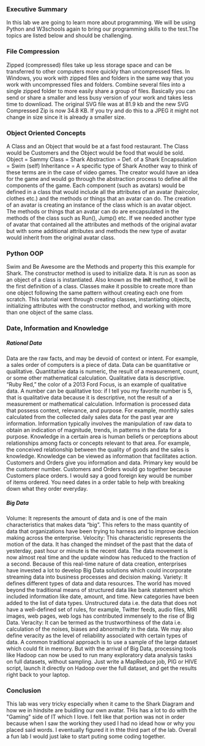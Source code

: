 ### Executive Summary
In this lab we are going to learn more about programming. We will be using Python and W3schools again to bring our programming skills to the test.The topics are listed below and should be challenging.

### File Compression
Zipped (compressed) files take up less storage space and can be transferred to other computers more quickly than uncompressed files. In Windows, you work with zipped files and folders in the same way that you work with uncompressed files and folders. Combine several files into a single zipped folder to more easily share a group of files. Basically you can send or share a smaller and less busy version of your work and takes less time to downlioad.
The original SVG file was at 81.9 kb and the new SVG Compressed Zip is now 34.8 KB. If you try and do this to a JPEG it might not change in size since it is already a smaller size.
### Object Oriented Concepts
A Class and an Object that would be at a fast food restaurant. The Class would be Customers and the Object would be food that would be sold.
Object = Sammy
Class = Shark
Abstraction = Def. of a Shark
Encapsulation = Swim (self)
Inheritance = A specific type of Shark
Another way to think of these terms are in the case of video games. The creator would have an idea for the game and would go through the abstraction process to define all the components of the game. Each component (such as avatars) would be defined in a class that would include all the attributes of an avatar (haircolor, clothes etc.) and the methods or things that an avatar can do. The creation of an avatar is creating an instance of the class which is an avatar object. The methods or things that an avatar can do are encapsulated in the methods of the class such as Run(), Jump() etc. If we needed another type of avatar that contained all the attributes and methods of the original avatar but with some additional attributes and methods the new type of avatar would inherit from the original avatar class.
### Python OOP
Swim and Be Awesome are the Methods and property this this example for Shark.
The constructor method is used to initialize data. It is run as soon as an object of a class is instantiated. Also known as the __init__ method, it will be the first definition of a class.
Classes make it possible to create more than one object following the same pattern without creating each one from scratch.
This tutorial went through creating classes, instantiating objects, initializing attributes with the constructor method, and working with more than one object of the same class.
### Date, Information and Knowledge
##### Rational Data
Data are the raw facts, and may be devoid of context or intent.  For example, a sales order of computers is a piece of data.  Data can be quantitative or qualitative. Quantitative data is numeric, the result of a measurement, count, or some other mathematical calculation. Qualitative data is descriptive. “Ruby Red,” the color of a 2013 Ford Focus, is an example of qualitative data. A number can be qualitative too: if I tell you my favorite number is 5, that is qualitative data because it is descriptive, not the result of a measurement or mathematical calculation.
Information is processed data that possess context, relevance, and purpose.  For example, monthly sales calculated from the collected daily sales data for the past year are information.  Information typically involves the manipulation of raw data to obtain an indication of magnitude, trends, in patterns in the data for a purpose.
Knowledge in a certain area is human beliefs or perceptions about relationships among facts or concepts relevant to that area.  For example, the conceived relationship between the quality of goods and the sales is knowledge.  Knowledge can be viewed as information that facilitates action.
Customers and Orders give you information and data.
Primary key would be the customer number.
Customers and Orders would go together because Customers place orders.
I would say a good foreign key would be number of items ordered.
You need dates in a order table to help with breaking down what they order everyday.
##### Big Data
Volume: It represents the amount of data and is one of the main characteristics that makes data “big”. This refers to the mass quantity of data that organizations have been trying to harness and to improve decision making across the enterprise.
Velocity: This characteristic represents the motion of the data. It has changed the mindset of the past that the data of yesterday, past hour or minute is the recent data. The data movement is now almost real time and the update window has reduced to the fraction of a second. Because of this real-time nature of data creation, enterprises have invested a lot to develop Big Data solutions which could incorporate streaming data into business processes and decision making.
Variety: It defines different types of data and data resources. The world has moved beyond the traditional means of structured data like bank statement which included information like date, amount, and time. New categories have been added to the list of data types. Unstructured data i.e. the data that does not have a well-defined set of rules, for example, Twitter feeds, audio files, MRI images, web pages, web logs has contributed immensely to the rise of Big Data.
Veracity: It can be termed as the trustworthiness of the data i.e. calculation of the noises, biases and abnormality in the data. We may also define veracity as the level of reliability associated with certain types of data.
A common traditional approach is to use a sample of the large dataset which could fit in memory. But with the arrival of Big Data, processing tools like Hadoop can now be used to run many exploratory data analysis tasks on full datasets, without sampling. Just write a MapReduce job, PIG or HIVE script, launch it directly on Hadoop over the full dataset, and get the results right back to your laptop.
 
### Conclusion
This lab was very tricky especially when it came to the Shark Diagram and how we in hindsite are buidling our own avatar. THis has a lot to do with the "Gaming" side of IT which I love. I felt like that portion was not in order because when I saw the  working they used I had no idead how or why you placed said words. I eventually figured it in thte third part of the lab. Overall a fun lab I would just lake to start puting some coding together.

